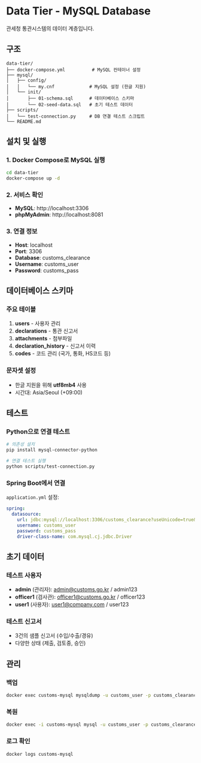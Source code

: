 # Data Tier - MySQL Database

관세청 통관시스템의 데이터 계층입니다.

## 구조

```
data-tier/
├── docker-compose.yml          # MySQL 컨테이너 설정
├── mysql/
│   ├── config/
│   │   └── my.cnf             # MySQL 설정 (한글 지원)
│   └── init/
│       ├── 01-schema.sql      # 데이터베이스 스키마
│       └── 02-seed-data.sql   # 초기 테스트 데이터
├── scripts/
│   └── test-connection.py     # DB 연결 테스트 스크립트
└── README.md
```

## 설치 및 실행

### 1. Docker Compose로 MySQL 실행

```bash
cd data-tier
docker-compose up -d
```

### 2. 서비스 확인

- **MySQL**: http://localhost:3306
- **phpMyAdmin**: http://localhost:8081

### 3. 연결 정보

- **Host**: localhost
- **Port**: 3306
- **Database**: customs_clearance
- **Username**: customs_user
- **Password**: customs_pass

## 데이터베이스 스키마

### 주요 테이블

1. **users** - 사용자 관리
2. **declarations** - 통관 신고서
3. **attachments** - 첨부파일
4. **declaration_history** - 신고서 이력
5. **codes** - 코드 관리 (국가, 통화, HS코드 등)

### 문자셋 설정

- 한글 지원을 위해 **utf8mb4** 사용
- 시간대: Asia/Seoul (+09:00)

## 테스트

### Python으로 연결 테스트

```bash
# 의존성 설치
pip install mysql-connector-python

# 연결 테스트 실행
python scripts/test-connection.py
```

### Spring Boot에서 연결

`application.yml` 설정:

```yaml
spring:
  datasource:
    url: jdbc:mysql://localhost:3306/customs_clearance?useUnicode=true&characterEncoding=utf8&serverTimezone=Asia/Seoul
    username: customs_user
    password: customs_pass
    driver-class-name: com.mysql.cj.jdbc.Driver
```

## 초기 데이터

### 테스트 사용자

- **admin** (관리자): admin@customs.go.kr / admin123
- **officer1** (검사관): officer1@customs.go.kr / officer123  
- **user1** (사용자): user1@company.com / user123

### 테스트 신고서

- 3건의 샘플 신고서 (수입/수출/경유)
- 다양한 상태 (제출, 검토중, 승인)

## 관리

### 백업

```bash
docker exec customs-mysql mysqldump -u customs_user -p customs_clearance > backup.sql
```

### 복원

```bash
docker exec -i customs-mysql mysql -u customs_user -p customs_clearance < backup.sql
```

### 로그 확인

```bash
docker logs customs-mysql
```
